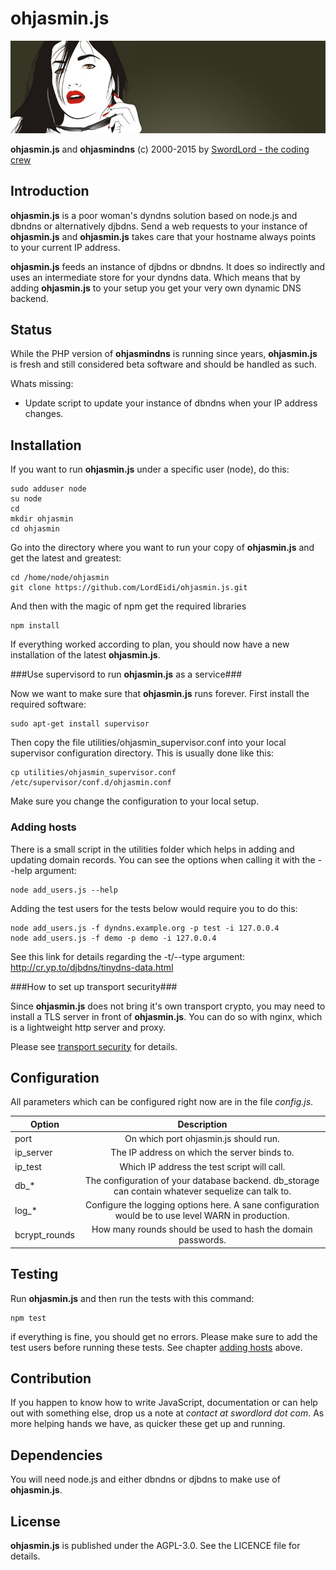ohjasmin.js
===========

![ohjasmin.js](https://raw.githubusercontent.com/LordEidi/ohjasmin.js/master/ohjasmin_logo.png)

**ohjasmin.js** and **ohjasmindns** (c) 2000-2015 by [SwordLord - the coding crew](https://www.swordlord.com/)

## Introduction ##

**ohjasmin.js** is a poor woman's dyndns solution based on node.js and dbndns or alternatively djbdns. Send a web requests to your instance of **ohjasmin.js** and **ohjasmin.js** takes care that your hostname always points to your current IP address.

**ohjasmin.js** feeds an instance of djbdns or dbndns. It does so indirectly and uses an intermediate store for your dyndns data. Which means that by adding **ohjasmin.js** to your setup you get your very own dynamic DNS backend.


## Status ##

While the PHP version of **ohjasmindns** is running since years, **ohjasmin.js** is fresh and still considered beta software and should be handled as such.

Whats missing:

- Update script to update your instance of dbndns when your IP address changes.


## Installation ##

If you want to run **ohjasmin.js** under a specific user (node), do this:

    sudo adduser node
    su node
    cd
    mkdir ohjasmin
    cd ohjasmin

Go into the directory where you want to run your copy of **ohjasmin.js** and get the latest and greatest:

    cd /home/node/ohjasmin
    git clone https://github.com/LordEidi/ohjasmin.js.git

And then with the magic of npm get the required libraries

    npm install

If everything worked according to plan, you should now have a new installation of the latest **ohjasmin.js**.

###Use supervisord to run **ohjasmin.js** as a service###

Now we want to make sure that **ohjasmin.js** runs forever. First install the required software:

    sudo apt-get install supervisor

Then copy the file utilities/ohjasmin_supervisor.conf into your local supervisor configuration directory. This is usually done like this:
 
    cp utilities/ohjasmin_supervisor.conf /etc/supervisor/conf.d/ohjasmin.conf 
    
Make sure you change the configuration to your local setup.

### Adding hosts ###

There is a small script in the utilities folder which helps in adding and updating domain records. You can see the options when calling it with the --help argument:

    node add_users.js --help
    
Adding the test users for the tests below would require you to do this:

    node add_users.js -f dyndns.example.org -p test -i 127.0.0.4
    node add_users.js -f demo -p demo -i 127.0.0.4

See this link for details regarding the -t/--type argument: http://cr.yp.to/djbdns/tinydns-data.html


###How to set up transport security###

Since **ohjasmin.js** does not bring it's own transport crypto, you may need to install a TLS server in front of **ohjasmin.js**. You can do so
with nginx, which is a lightweight http server and proxy.

Please see [transport security](TRANSPORT_SECURITY.md) for details.


## Configuration ##

All parameters which can be configured right now are in the file *config.js*.

| Option        | Description           | 
| ------------- |:-------------:| 
| port     | On which port ohjasmin.js should run. |
| ip_server     | The IP address on which the server binds to. |
| ip_test     | Which IP address the test script will call. |
| db_*     | The configuration of your database backend. db_storage can contain whatever sequelize can talk to. |
| log_*     | Configure the logging options here. A sane configuration would be to use level WARN in production. |
| bcrypt_rounds     | How many rounds should be used to hash the domain passwords. |


## Testing ##

Run **ohjasmin.js** and then run the tests with this command:

    npm test
    
if everything is fine, you should get no errors. Please make sure to add the test users before running these tests. See chapter [adding hosts](#adding-hosts) above.


## Contribution ##

If you happen to know how to write JavaScript, documentation or can help out with something else, drop us a note at *contact at swordlord dot com*. As more helping hands we have, as quicker these get up and running.


## Dependencies ##

You will need node.js and either dbndns or djbdns to make use of **ohjasmin.js**.


## License ##

**ohjasmin.js** is published under the AGPL-3.0. See the LICENCE file for details.



